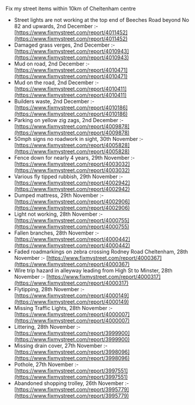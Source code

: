 Fix my street items within 10km of Cheltenham centre

<!-- fix_marker starts -->

- Street lights are not working at the top end of Beeches Road beyond No 82 and upwards, 2nd December :- [https://www.fixmystreet.com/report/4011452](https://www.fixmystreet.com/report/4011452)
- Damaged grass verges, 2nd December :- [https://www.fixmystreet.com/report/4010943](https://www.fixmystreet.com/report/4010943)
- Mud on road, 2nd December :- [https://www.fixmystreet.com/report/4010471](https://www.fixmystreet.com/report/4010471)
- Mud on the road, 2nd December :- [https://www.fixmystreet.com/report/4010411](https://www.fixmystreet.com/report/4010411)
- Builders waste, 2nd December :- [https://www.fixmystreet.com/report/4010186](https://www.fixmystreet.com/report/4010186)
- Parking on yellow zig zags, 2nd December :- [https://www.fixmystreet.com/report/4009878](https://www.fixmystreet.com/report/4009878)
- 50mph signs no roadwork in sight, 30th November :- [https://www.fixmystreet.com/report/4005828](https://www.fixmystreet.com/report/4005828)
- Fence down for nearly 4 years, 29th November :- [https://www.fixmystreet.com/report/4003032](https://www.fixmystreet.com/report/4003032)
- Various fly tipped rubbish, 29th November :- [https://www.fixmystreet.com/report/4002942](https://www.fixmystreet.com/report/4002942)
- Dumped mattress, 29th November :- [https://www.fixmystreet.com/report/4002906](https://www.fixmystreet.com/report/4002906)
- Light not working, 28th November :- [https://www.fixmystreet.com/report/4000755](https://www.fixmystreet.com/report/4000755)
- Fallen branches, 28th November :- [https://www.fixmystreet.com/report/4000442](https://www.fixmystreet.com/report/4000442)
- Faded roadmarkings on zebra crossing Rodney Road Cheltenham, 28th November :- [https://www.fixmystreet.com/report/4000367](https://www.fixmystreet.com/report/4000367)
- Wire trip hazard in alleyway leading from High St to Minster, 28th November :- [https://www.fixmystreet.com/report/4000317](https://www.fixmystreet.com/report/4000317)
- Flytipping, 28th November :- [https://www.fixmystreet.com/report/4000149](https://www.fixmystreet.com/report/4000149)
- Missing Traffic Lights, 28th November :- [https://www.fixmystreet.com/report/4000007](https://www.fixmystreet.com/report/4000007)
- Littering, 28th November :- [https://www.fixmystreet.com/report/3999900](https://www.fixmystreet.com/report/3999900)
- Missing drain cover, 27th November :- [https://www.fixmystreet.com/report/3998096](https://www.fixmystreet.com/report/3998096)
- Pothole, 27th November :- [https://www.fixmystreet.com/report/3997551](https://www.fixmystreet.com/report/3997551)
- Abandoned shopping trolley, 26th November :- [https://www.fixmystreet.com/report/3995779](https://www.fixmystreet.com/report/3995779)

<!-- fix_marker ends -->